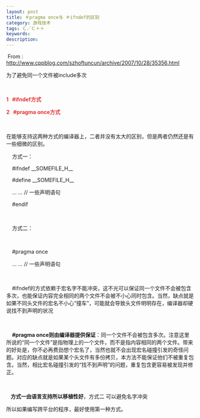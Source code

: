 ```yaml
---
layout: post
title: ＃pragma once与 ＃ifndef的区别
category: 游戏技术
tags: Ｃ／Ｃ＋＋
keywords: 
description: 
---
```


 From :
<http://www.cppblog.com/szhoftuncun/archive/2007/10/28/35356.html>

为了避免同一个文件被include多次

 

**<span style="COLOR: #e53333">1   \#ifndef方式</span>**

**<span style="COLOR: #e53333">2   \#pragma once方式</span>**

 

在能够支持这两种方式的编译器上，二者并没有太大的区别，但是两者仍然还是有一些细微的区别。

    方式一：

    \#ifndef \_\_SOMEFILE\_H\_\_

    \#define \_\_SOMEFILE\_H\_\_

    ... ... // 一些声明语句

    \#endif

 

    方式二：

 

    \#pragma once

    ... ... // 一些声明语句

 

    \#ifndef的方式依赖于宏名字不能冲突，这不光可以保证同一个文件不会被包含多次，也能保证内容完全相同的两个文件不会被不小心同时包含。当然，缺点就是如果不同头文件的宏名不小心“撞车”，可能就会导致头文件明明存在，编译器却硬说找不到声明的状况

 

    **\#pragma once则由编译器提供保证**：同一个文件不会被包含多次。注意这里所说的“同一个文件”是指物理上的一个文件，而不是指内容相同的两个文件。带来的好处是，你不必再费劲想个宏名了，当然也就不会出现宏名碰撞引发的奇怪问题。对应的缺点就是如果某个头文件有多份拷贝，本方法不能保证他们不被重复包含。当然，相比宏名碰撞引发的“找不到声明”的问题，重复包含更容易被发现并修正。

 

   **方式一由语言支持所以移植性好**，方式二 可以避免名字冲突

所以如果编写跨平台的程序，最好使用第一种方式。








